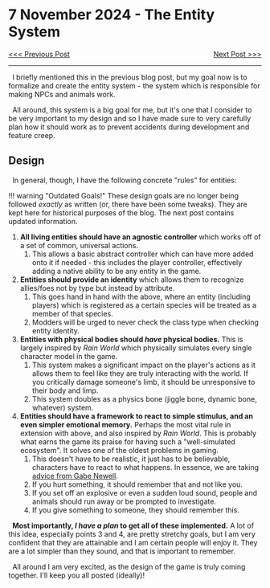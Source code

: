 # 7 November 2024 - The Entity System
<span style="float:left">[&lt;&lt;&lt; Previous Post](../11/05.md)</span>
<span style="float:right">[Next Post &gt;&gt;&gt;](../11/13.md)</span>
<br/>
***

&nbsp;&nbsp;I briefly mentioned this in the previous blog post, but my goal now is to formalize and create the entity system - the system which is responsible for making NPCs and animals work.

&nbsp;&nbsp;All around, this system is a big goal for me, but it's one that I consider to be very important to my design and so I have made sure to very carefully plan how it should work as to prevent accidents during development and feature creep.

## Design

&nbsp;&nbsp;In general, though, I have the following concrete "rules" for entities:

!!! warning "Outdated Goals!"
    These design goals are no longer being followed *exactly* as written (or, there have been some tweaks). They are kept here for historical purposes of the blog. The next post contains updated information.

1. **All living entities should have an agnostic controller** which works off of a set of common, universal actions.
    1. This allows a basic abstract controller which can have more added onto it if needed - this includes the player controller, effectively adding a native ability to be any entity in the game.
2. **Entities should provide an identity** which allows them to recognize allies/foes not by type but instead by attribute. 
    1. This goes hand in hand with the above, where an entity (including players) which is registered as a certain species will be treated as a member of that species.
    2. Modders will be urged to never check the class type when checking entity identity.
3. **Entities with physical bodies should *have* physical bodies.** This is largely inspired by *Rain World* which physically simulates every single character model in the game.
    1. This system makes a significant impact on the player's actions as it allows them to feel like they are truly interacting with the world. If you critically damage someone's limb, it should be unresponsive to their body and limp.
    2. This system doubles as a physics bone (jiggle bone, dynamic bone, whatever) system.
4. **Entities should have a framework to react to simple stimulus, and an even simpler emotional memory.** Perhaps the most vital rule in extension with above, and also inspired by *Rain World*. This is probably what earns the game its praise for having such a "well-simulated ecosystem". It solves one of the oldest problems in gaming.
    1. This doesn't have to be realistic, it just has to be believable, characters have to react to what happens. In essence, we are taking [advice from Gabe Newell](https://www.youtube.com/watch?v=MGpFEv1-mAo).
    2. If you hurt something, it should remember that and not like you.
    3. If you set off an explosive or even a sudden loud sound, people and animals should run away or be prompted to investigate.
    4. If you give something to someone, they should remember this.

&nbsp;&nbsp;**Most importantly, *I have a plan* to get all of these implemented.** A lot of this idea, especially points 3 and 4, are pretty stretchy goals, but I am very confident that they are attainable and I am certain people will enjoy it. They are a lot simpler than they sound, and that is important to remember.

&nbsp;&nbsp;All around I am very excited, as the design of the game is truly coming together. I'll keep you all posted (ideally)!